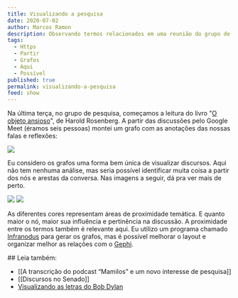 ```yaml
---
title: Visualizando a pesquisa
date: 2020-07-02
author: Marcos Ramon
description: Observando termos relacionados em uma reunião do grupo de pesquisa.
tags:
  - Https
  - Partir
  - Grafos
  - Aqui
  - Possível
published: true
permalink: visualizando-a-pesquisa
feed: show
---
```

Na última terça, no grupo de pesquisa, começamos a leitura do livro "[O objeto ansioso](https://amzn.to/31Cyz6L)", de Harold Rosenberg. A partir das discussões pelo Google Meet (éramos seis pessoas) montei um grafo com as anotações das nossas falas e reflexões: 

<img src="/assets/img/gp.gif">

Eu considero os grafos uma forma bem única de visualizar discursos. Aqui não tem nenhuma análise, mas seria possível identificar muita coisa a partir dos nós e arestas da conversa. Nas imagens a seguir, dá pra ver mais de perto.

<img src="/assets/img/gp3.png">

<img src="/assets/img/gp2.png">

As diferentes cores representam áreas de proximidade temática. E quanto maior o nó, maior sua influência e pertinência na discussão. A proximidade entre os termos também é relevante aqui. Eu utilizo um programa chamado [Infranodus](https://infranodus.com/) para gerar os grafos, mas é possível melhorar o layout e organizar melhor as relações com o [Gephi](https://gephi.org/).

<div class="leia-tambem" markdown="1">
## Leia também:

- [[A transcrição do podcast “Mamilos” e um novo interesse de pesquisa]]
- [[Discursos no Senado]]
- <a href="/visualizando-as-letras-do-bob-dylan">Visualizando as letras do Bob Dylan</a>
</div>
